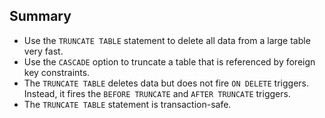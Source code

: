 ## Summary

- Use the `TRUNCATE TABLE` statement to delete all data from a large table very fast. 
- Use the `CASCADE` option to truncate a table that is referenced by foreign key constraints. 
- The `TRUNCATE TABLE` deletes data but does not fire `ON DELETE` triggers. Instead, it fires the `BEFORE TRUNCATE` and `AFTER TRUNCATE` triggers. 
- The `TRUNCATE TABLE` statement is transaction-safe.
